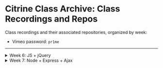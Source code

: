 # Citrine Class Archive: Class Recordings and Repos

Class recordings and their associated repositories, organized by week: 

  - Vimeo password: `pr1me`

---

<details>
  <summary>Week 6: JS + jQuery</summary>

  ##### Monday - 03/27:
  * Repo:
    * [js-foundations](https://github.com/PrimeAcademy/citrine-js-foundations)
  * Videos:
    * [Welcome!](https://vimeo.com/813680305)
    * [Syllabus + Tier 2 Expectations](https://vimeo.com/813682698)
    * [Expressions and Values](https://vimeo.com/813686423)
    * [Control Flow and Data Modeling](https://vimeo.com/813688902)
    * [Nested `for...of` Loops](https://vimeo.com/813718292)

  ##### Tuesday - 03/28:
  * Repos:
    * [t1-code-challenge-live-solve](https://github.com/PrimeAcademy/citrine-tier-1-code-challenge-live-solve)
    * [bonus-calculator-live-solve](https://github.com/PrimeAcademy/citrine-bonus-calculator-group-project-1-live-solve)
  * Videos:
    * [Tier 1 Code Challenge Solve](https://vimeo.com/813718900)
    * [Bonus Calculator Solve](https://vimeo.com/813722201)

  ##### Wednesday - 03/29:
  * Videos:
    * [Intro to Whiteboarding](https://vimeo.com/813858566)
    * [Debugging: Matt's Demo and Andrew's Debugging Adventure](https://vimeo.com/813859477)

  ##### Thursday - 03/30:
  * Repos:
    * [html-dom](https://github.com/PrimeAcademy/citrine-html-dom)
    * [event-driven-programming](https://github.com/PrimeAcademy/citrine-event-driven-programming)
    * [event-delegation](https://github.com/PrimeAcademy/citrine-event-delegation)
  * Videos:
    * [Debugging Presentations](https://vimeo.com/813865663)
    * [Foundational Concepts of HTML, CSS, and The DOM](https://vimeo.com/813869379)
    * [Event-Driven Programming w/ jQuery](https://vimeo.com/813869818)
    * [Event Delegation w/ jQuery](https://vimeo.com/813870434)

  ##### Friday - 03/31:
  * Repos:
    * [color-blocks-solve](https://github.com/PrimeAcademy/citrine-color-blocks-solve)
    * [jquery-app](https://github.com/PrimeAcademy/citrine-jquery-app) 👈 jQuery Cheat Sheet in `README.md`
  * Videos:
    * Uploading...

</details>

<details>
  <summary>Week 7: Node + Express + Ajax</summary>

  ##### Monday - 04/03:
  * Repos:
    * [jquery-salary-calculator-solve](https://github.com/PrimeAcademy/citrine-jquery-salary-calculator-solve)
    * [jquery-salary-calculator-solved-with-state](https://github.com/PrimeAcademy/citrine-jquery-salary-calculator-solved-with-state)
  * Videos:

  ##### Tuesday - 04/04:
  * Repos:
    * [guess-who-solve](https://github.com/PrimeAcademy/citrine-guess-who-1-solve)
    * [node-intro](https://github.com/PrimeAcademy/citrine-node-intro)
    * [js-in-node-vs-browser](https://github.com/PrimeAcademy/citrine-emu-friends)
    * [express-server](https://github.com/PrimeAcademy/citrine-express-server)
  * Videos:

  ##### Wednesday - 04/05:
  * Repos:
  * Videos:

  ##### Thursday - 04/06:
  * Repos:
  * Videos:

  ##### Friday - 04/07:
  * Repos:
  * Videos:

</details>








